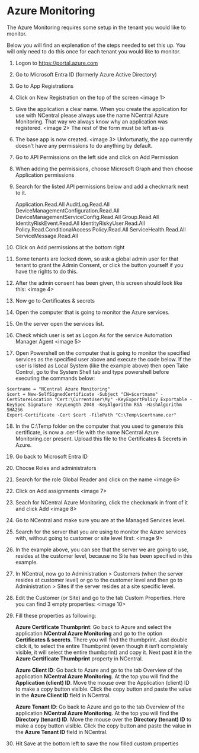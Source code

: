 # Azure Monitoring
The Azure Monitoring requires some setup in the tenant you would like to monitor.

Below you will find an explenation of the steps needed to set this up. You will only need to do this once for each tenant you would like to monitor.

1. Logon to https://portal.azure.com
2. Go to Microsoft Entra ID (formerly Azure Active Directory)
3. Go to App Registrations
4. Click on New Registration on the top of the screen
<image 1>

5. Give the application a clear name. When you create the application for use with NCentral please always use the name NCentral Azure Monitoring. That way we always know why an application was registered.
<image 2>
The rest of the form must be left as-is

6. The base app is now created.
<image 3>
Unfortunatly, the app currently doesn’t have any permissions to do anything by default.

7. Go to API Permissions on the left side and click on Add Permission
8. When adding the permissions, choose Microsoft Graph and then choose Application permissions
9. Search for the listed API permissions below and add a checkmark next to it.
    
    Application.Read.All
    AuditLog.Read.All
    DeviceManagementConfiguration.Read.All
    DeviceManagementServiceConfig.Read.All
    Group.Read.All
    IdentityRiskEvent.Read.All
    IdentityRiskyUser.Read.All
    Policy.Read.ConditionalAccess
    Policy.Read.All
    ServiceHealth.Read.All
    ServiceMessage.Read.All

10. Click on Add permissions at the bottom right
11. Some tenants are locked down, so ask a global admin user for that tenant to grant the Admin Consent, or click the button yourself if you have the rights to do this.
12. After the admin consent has been given, this screen should look like this:
<image 4>

13. Now go to Certificates & secrets
14. Open the computer that is going to monitor the Azure services.
15. On the server open the services list.
16. Check which user is set as Logon As for the service Automation Manager Agent
<image 5>

17. Open Powershell on the computer that is going to monitor the specified services as the specified user above and execute the code below.
If the user is listed as Local System (like the example above) then open Take Control, go to the System Shell tab and type powershell before executing the commands below:
```
$certname = "NCentral Azure Monitoring"
$cert = New-SelfSignedCertificate -Subject "CN=$certname" -CertStoreLocation "Cert:\CurrentUser\My" -KeyExportPolicy Exportable -KeySpec Signature -KeyLength 2048 -KeyAlgorithm RSA -HashAlgorithm SHA256
Export-Certificate -Cert $cert -FilePath "C:\Temp\$certname.cer"
``` 
18. In the C:\Temp folder on the computer that you used to generate this certificate, is now a .cer-file with the name NCentral Azure Monitoring.cer present. Upload this file to the Certificates & Secrets in Azure.
19. Go back to Microsoft Entra ID
20. Choose Roles and administrators
21. Search for the role Global Reader and click on the name
<image 6>

22. Click on Add assignments
<image 7>

23. Seach for NCentral Azure Monitoring, click the checkmark in front of it and click Add
<image 8>

24. Go to NCentral and make sure you are at the Managed Services level.
25. Search for the server that you are using to monitor the Azure services with, without going to customer or site level first:
<image 9>

26. In the example above, you can see that the server we are going to use, resides at the customer level, because no Site has been specified in this example.
27. In NCentral, now go to Administration > Customers (when the server resides at customer level) or go to the customer level and then go to Administration > Sites if the server resides at a site specific level.
28. Edit the Customer (or Site) and go to the tab Custom Properties. Here you can find 3 empty properties:
<image 10>

29. Fill these properties as following:

    **Azure Certificate Thumbprint**: Go back to Azure and select the application **NCentral Azure Monitoring** and go to the option **Certificates & secrets**. There you will find the thumbprint. Just double click it, to select the entire Thumbprint (even though it isn’t completely visible, it will select the entire thumbprint) and copy it. Next past it in the **Azure Certificate Thumbprint** property in NCentral.

    **Azure Client ID**: Go back to Azure and go to the tab Overview of the application **NCentral Azure Monitoring**. At the top you will find the **Application (client) ID**. Move the mouse over the Application (client) ID to make a copy button visible. Click the copy button and paste the value in the **Azure Client ID** field in NCentral.

    **Azure Tenant ID**: Go back to Azure and go to the tab Overview of the application **NCentral Azure Monitoring**. At the top you will find the **Directory (tenant) ID**. Move the mouse over the **Directory (tenant) ID** to make a copy button visible. Click the copy button and paste the value in the **Azure Tenant ID** field in NCentral.

30. Hit Save at the bottom left to save the now filled custom properties